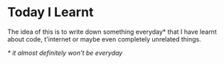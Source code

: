 # Today I Learnt

The idea of this is to write down something everyday* that I have learnt about code, t'internet or maybe even completely unrelated things.

_* it almost definitely won't be everyday_